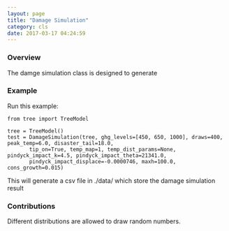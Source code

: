 ```yaml
---
layout: page
title: "Damage Simulation"
category: cls
date: 2017-03-17 04:24:59
---
```



### Overview
The damge simulation class is designed to generate 

### Example
Run this example:

```{r eval=FALSE}
from tree import TreeModel

tree = TreeModel()
test = DamageSimulation(tree, ghg_levels=[450, 650, 1000], draws=400, peak_temp=6.0, disaster_tail=18.0,
       tip_on=True, temp_map=1, temp_dist_params=None, pindyck_impact_k=4.5, pindyck_impact_theta=21341.0,
       pindyck_impact_displace=-0.0000746, maxh=100.0, cons_growth=0.015)
```
This will generate a csv file in ./data/ which store the damage simulation result

### Contributions
Different distributions are allowed to draw random numbers.
<br>

<br>
